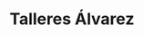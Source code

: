---
title: "Talleres Álvarez"
url: /madrid/talleres-alvarez-calle-de-sagunto/
shop: Autowerkstatt
---